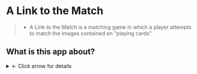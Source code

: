 # A Link to the Match

> - A Link to the Match is a matching game in which a player attempts to match the images contained on "playing cards".

## What is this app about?
<details>
<summary> &#8592; Click arrow for details</summary>

1. There are a total of 18 cards:
    - Each card contains 1 of 9 images
    - There are two of each image allowing for 9 total matches
2. The following stats are tracked:
    - Total number of games played
    - Total number of matches for the current game
    - The accuracy of the players attempts to match the cards in relation to the current game (as a percentage)
3. The cards are displayed face down and "flip" over when they are clicked.
4. Two cards can be flipped each round.
5. If the images of the two cards which are flipped over match:
    - The player's accuracy is updated
6. If the two flipped over cards do not match:
    - The cards are flipped back over
    - 1 is added to the total number of attempts
    - The players accuracy is updated
    - The player continues to search for matching pairs
7. After each turn, stats are displayed, including:
    - The total number of matches made
    - The accuracy calculated from the total number of matches and total number of attempts
8. Once all 9 cards have been matched:
    - A modal is shown to the player telling them they have won.
    - A button is provided which can reset the game by clicking on it.
9. Resetting the game performs the following actions:
    - All cards are flipped back over
    - The number of games played is increased
    - The total number of matches are reset
    - The accuracy percentage is reset to 0%
10. For a bonus challenge in the initial build
    - Create the cards dynamically
    - Shuffle the cards every time the game is reset
    - DO NOT PERFORM THIS PRIOR TO THE COMPLETION OF MVP
        - The "boss" will not be happy...
</details>
